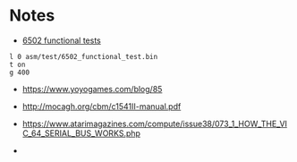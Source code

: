 # Notes

- [6502 functional tests](https://github.com/Klaus2m5/6502_65C02_functional_tests)

```
l 0 asm/test/6502_functional_test.bin
t on
g 400
```

- https://www.yoyogames.com/blog/85

- http://mocagh.org/cbm/c1541II-manual.pdf
- https://www.atarimagazines.com/compute/issue38/073_1_HOW_THE_VIC_64_SERIAL_BUS_WORKS.php
-